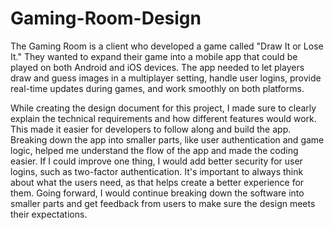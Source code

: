 # Gaming-Room-Design

The Gaming Room is a client who developed a game called "Draw It or Lose It." They wanted to expand their game into a mobile app that could be played on both Android and iOS devices. The app needed to let players draw and guess images in a multiplayer setting, handle user logins, provide real-time updates during games, and work smoothly on both platforms.

While creating the design document for this project, I made sure to clearly explain the technical requirements and how different features would work. This made it easier for developers to follow along and build the app. Breaking down the app into smaller parts, like user authentication and game logic, helped me understand the flow of the app and made the coding easier. If I could improve one thing, I would add better security for user logins, such as two-factor authentication. It's important to always think about what the users need, as that helps create a better experience for them. Going forward, I would continue breaking down the software into smaller parts and get feedback from users to make sure the design meets their expectations.
